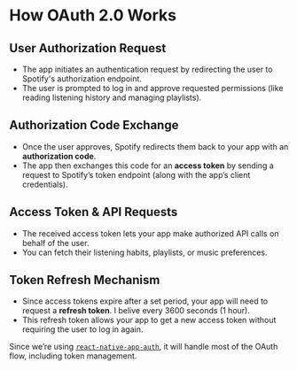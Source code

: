 # How OAuth 2.0 Works

## User Authorization Request
- The app initiates an authentication request by redirecting the user to Spotify's authorization endpoint.
- The user is prompted to log in and approve requested permissions (like reading listening history and managing playlists).

## Authorization Code Exchange
- Once the user approves, Spotify redirects them back to your app with an **authorization code**.
- The app then exchanges this code for an **access token** by sending a request to Spotify’s token endpoint (along with the app’s client credentials).

## Access Token & API Requests
- The received access token lets your app make authorized API calls on behalf of the user.
- You can fetch their listening habits, playlists, or music preferences.

## Token Refresh Mechanism
- Since access tokens expire after a set period, your app will need to request a **refresh token**. I belive every 3600 seconds (1 hour).
- This refresh token allows your app to get a new access token without requiring the user to log in again.

Since we’re using [`react-native-app-auth`](https://github.com/FormidableLabs/react-native-app-auth), it will handle most of the OAuth flow, including token management.
